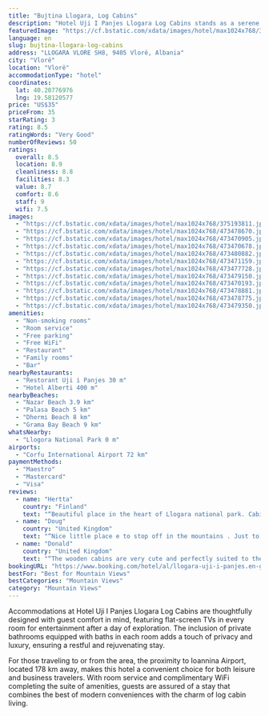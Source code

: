 ```yaml
---
title: "Bujtina Llogara, Log Cabins"
description: "Hotel Uji I Panjes Llogara Log Cabins stands as a serene retreat in Vlorë, a mere stone's throw away from the historic Kuzum Baba and Independence Square, at distances of 41 km and 42 km respectively."
featuredImage: "https://cf.bstatic.com/xdata/images/hotel/max1024x768/375193811.jpg?k=42807bb0b377235670914c4eafd04cd55ce8adf2820b47972d723885ded4eec7&o=&hp=1"
language: en
slug: bujtina-llogara-log-cabins
address: "LLOGARA VLORE SH8, 9405 Vlorë, Albania"
city: "Vlorë"
location: "Vlorë"
accommodationType: "hotel"
coordinates:
  lat: 40.20776976
  lng: 19.58120577
price: "US$35"
priceFrom: 35
starRating: 3
rating: 8.5
ratingWords: "Very Good"
numberOfReviews: 50
ratings:
  overall: 8.5
  location: 8.9
  cleanliness: 8.8
  facilities: 8.3
  value: 8.7
  comfort: 8.6
  staff: 9
  wifi: 7.5
images:
  - "https://cf.bstatic.com/xdata/images/hotel/max1024x768/375193811.jpg?k=42807bb0b377235670914c4eafd04cd55ce8adf2820b47972d723885ded4eec7&o=&hp=1"
  - "https://cf.bstatic.com/xdata/images/hotel/max1024x768/473478670.jpg?k=8f67444c1a2997111a6dfea7448a268c259ff43319f7d6156d30fe9b8205d3d7&o=&hp=1"
  - "https://cf.bstatic.com/xdata/images/hotel/max1024x768/473470905.jpg?k=074a9769593c1bfee9f506125867fe30f98ce835f32999ecd87c5a2ae3db3f52&o=&hp=1"
  - "https://cf.bstatic.com/xdata/images/hotel/max1024x768/473470678.jpg?k=81975b14a9d0c25e1ee27572b39324c1465d74856aad065ef07630d46600353f&o=&hp=1"
  - "https://cf.bstatic.com/xdata/images/hotel/max1024x768/473480882.jpg?k=413b7b7af42f0aae770ccd5b0d97805c5431a3fe55ff9e0ca50de157fdfdf57f&o=&hp=1"
  - "https://cf.bstatic.com/xdata/images/hotel/max1024x768/473471159.jpg?k=cbf4eddd797c9388db4dcc0bcc9809fdeb4daf6bac3ddbb1393a924905e8b646&o=&hp=1"
  - "https://cf.bstatic.com/xdata/images/hotel/max1024x768/473477728.jpg?k=d901c820145caae88d7e611a22696e9b279b553b94ca82206b349ba0c3c43084&o=&hp=1"
  - "https://cf.bstatic.com/xdata/images/hotel/max1024x768/473479150.jpg?k=8946d4d31076b7ddf945b2d6fb125730670b9f2fefa5b44c477d6d626028e90e&o=&hp=1"
  - "https://cf.bstatic.com/xdata/images/hotel/max1024x768/473470193.jpg?k=6fb31bb79177704f7f6ac4d8cfdea5bc80ffd99d3d61cdd077ea45a4d7e0a55a&o=&hp=1"
  - "https://cf.bstatic.com/xdata/images/hotel/max1024x768/473478881.jpg?k=455b000ba18a6840ee3b04e2d05736190f7a3ece100af91a2f3e38b2b4b39bbc&o=&hp=1"
  - "https://cf.bstatic.com/xdata/images/hotel/max1024x768/473478775.jpg?k=505137065f7fd667c50e54543e48f34893503071585f54c0e7978d640cc6cd3a&o=&hp=1"
  - "https://cf.bstatic.com/xdata/images/hotel/max1024x768/473479350.jpg?k=b48e5ac0e63994d2963b8d4e63dfa5d1cd7c184e0be1075af8d47ad263673423&o=&hp=1"
amenities:
  - "Non-smoking rooms"
  - "Room service"
  - "Free parking"
  - "Free WiFi"
  - "Restaurant"
  - "Family rooms"
  - "Bar"
nearbyRestaurants:
  - "Restorant Uji i Panjes 30 m"
  - "Hotel Alberti 400 m"
nearbyBeaches:
  - "Nazar Beach 3.9 km"
  - "Palasa Beach 5 km"
  - "Dhermi Beach 8 km"
  - "Grama Bay Beach 9 km"
whatsNearby:
  - "Llogora National Park 0 m"
airports:
  - "Corfu International Airport 72 km"
paymentMethods:
  - "Maestro"
  - "Mastercard"
  - "Visa"
reviews:
  - name: "Hertta"
    country: "Finland"
    text: "“Beautiful place in the heart of Llogara national park. Cabin was super nice and the owner was so friendly and helpful with everything. Hikes in forests and mountains were super and paths left nearby. Also the park information center is near....”"
  - name: "Doug"
    country: "United Kingdom"
    text: "“Nice little place e to stop off in the mountains . Just to the side of the road . Could park your motorbike outside the cabin . Lovely ride to the Greek border from there through the mountains”"
  - name: "Donald"
    country: "United Kingdom"
    text: "“The wooden cabins are very cute and perfectly suited to the hiker visiting the Llogara National park mountain trails. The owner is very friendly and kindly, and helped us with arrangements.”"
bookingURL: "https://www.booking.com/hotel/al/llogara-uji-i-panjes.en-gb.html?aid=8035640"
bestFor: "Best for Mountain Views"
bestCategories: "Mountain Views"
category: "Mountain Views"
---
```


Accommodations at Hotel Uji I Panjes Llogara Log Cabins are thoughtfully designed with guest comfort in mind, featuring flat-screen TVs in every room for entertainment after a day of exploration. The inclusion of private bathrooms equipped with baths in each room adds a touch of privacy and luxury, ensuring a restful and rejuvenating stay.

For those traveling to or from the area, the proximity to Ioannina Airport, located 178 km away, makes this hotel a convenient choice for both leisure and business travelers. With room service and complimentary WiFi completing the suite of amenities, guests are assured of a stay that combines the best of modern conveniences with the charm of log cabin living.